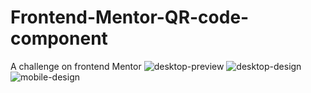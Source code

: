 # Frontend-Mentor-QR-code-component
A challenge on frontend Mentor
![desktop-preview](https://github.com/Bryhim4code/Frontend-Mentor-QR-code-component/assets/97616813/b038c6ba-6c2f-480f-863c-11142afed5c0)
![desktop-design](https://github.com/Bryhim4code/Frontend-Mentor-QR-code-component/assets/97616813/32cd1129-41b4-4a58-9694-210f8e5bb508)
![mobile-design](https://github.com/Bryhim4code/Frontend-Mentor-QR-code-component/assets/97616813/f694909f-2d13-4b93-9411-d56aee1c4fbe)
